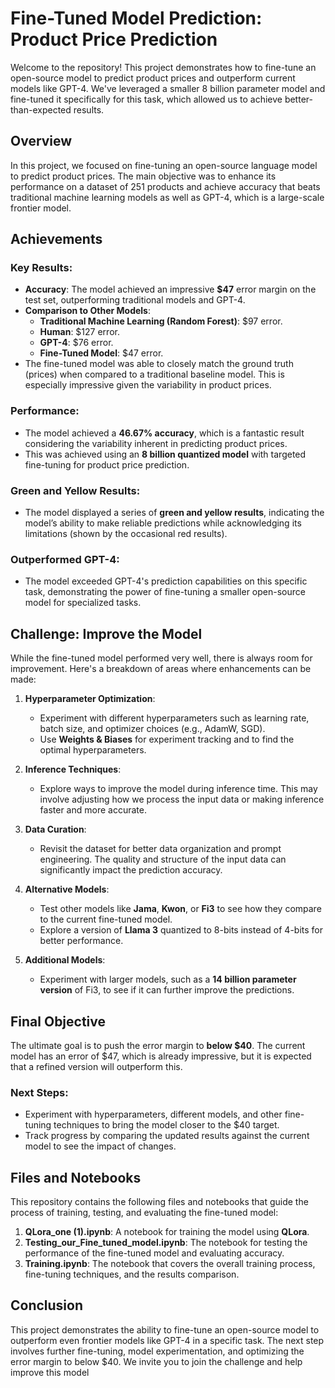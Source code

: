 # Fine-Tuned Model Prediction: Product Price Prediction

Welcome to the repository! This project demonstrates how to fine-tune an open-source model to predict product prices and outperform current models like GPT-4. We've leveraged a smaller 8 billion parameter model and fine-tuned it specifically for this task, which allowed us to achieve better-than-expected results.

## Overview

In this project, we focused on fine-tuning an open-source language model to predict product prices. The main objective was to enhance its performance on a dataset of 251 products and achieve accuracy that beats traditional machine learning models as well as GPT-4, which is a large-scale frontier model.

## Achievements

### Key Results:
- **Accuracy**: The model achieved an impressive **$47** error margin on the test set, outperforming traditional models and GPT-4.
- **Comparison to Other Models**:
    - **Traditional Machine Learning (Random Forest)**: $97 error.
    - **Human**: $127 error.
    - **GPT-4**: $76 error.
    - **Fine-Tuned Model**: $47 error.
- The fine-tuned model was able to closely match the ground truth (prices) when compared to a traditional baseline model. This is especially impressive given the variability in product prices.

### Performance:
- The model achieved a **46.67% accuracy**, which is a fantastic result considering the variability inherent in predicting product prices. 
- This was achieved using an **8 billion quantized model** with targeted fine-tuning for product price prediction.

### Green and Yellow Results:
- The model displayed a series of **green and yellow results**, indicating the model’s ability to make reliable predictions while acknowledging its limitations (shown by the occasional red results).

### Outperformed GPT-4:
- The model exceeded GPT-4's prediction capabilities on this specific task, demonstrating the power of fine-tuning a smaller open-source model for specialized tasks.

## Challenge: Improve the Model

While the fine-tuned model performed very well, there is always room for improvement. Here's a breakdown of areas where enhancements can be made:

1. **Hyperparameter Optimization**: 
    - Experiment with different hyperparameters such as learning rate, batch size, and optimizer choices (e.g., AdamW, SGD).
    - Use **Weights & Biases** for experiment tracking and to find the optimal hyperparameters.

2. **Inference Techniques**:
    - Explore ways to improve the model during inference time. This may involve adjusting how we process the input data or making inference faster and more accurate.

3. **Data Curation**:
    - Revisit the dataset for better data organization and prompt engineering. The quality and structure of the input data can significantly impact the prediction accuracy.

4. **Alternative Models**:
    - Test other models like **Jama**, **Kwon**, or **Fi3** to see how they compare to the current fine-tuned model.
    - Explore a version of **Llama 3** quantized to 8-bits instead of 4-bits for better performance.

5. **Additional Models**:
    - Experiment with larger models, such as a **14 billion parameter version** of Fi3, to see if it can further improve the predictions.

## Final Objective

The ultimate goal is to push the error margin to **below $40**. The current model has an error of $47, which is already impressive, but it is expected that a refined version will outperform this.

### Next Steps:
- Experiment with hyperparameters, different models, and other fine-tuning techniques to bring the model closer to the $40 target.
- Track progress by comparing the updated results against the current model to see the impact of changes.

## Files and Notebooks

This repository contains the following files and notebooks that guide the process of training, testing, and evaluating the fine-tuned model:

1. **QLora_one (1).ipynb**: A notebook for training the model using **QLora**.
2. **Testing_our_Fine_tuned_model.ipynb**: The notebook for testing the performance of the fine-tuned model and evaluating accuracy.
3. **Training.ipynb**: The notebook that covers the overall training process, fine-tuning techniques, and the results comparison.

## Conclusion

This project demonstrates the ability to fine-tune an open-source model to outperform even frontier models like GPT-4 in a specific task. The next step involves further fine-tuning, model experimentation, and optimizing the error margin to below $40. We invite you to join the challenge and help improve this model
